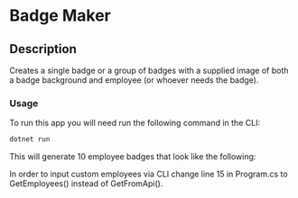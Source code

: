 # Badge Maker

## Description

Creates a single badge or a group of badges with a supplied image of both a badge background and employee (or whoever needs the badge).


### Usage

To run this app you will need run the following command in the CLI:

```md
dotnet run
```

This will generate 10 employee badges that look like the following:

In order to input custom employees via CLI change line 15 in Program.cs to GetEmployees() instead of GetFromApi().


